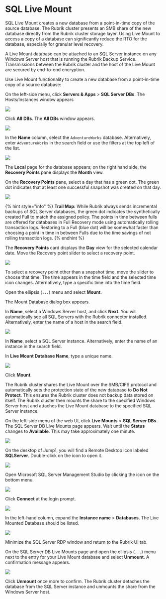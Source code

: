# SQL Live Mount

SQL Live Mount creates a new database from a point-in-time copy of the source database. The Rubrik cluster presents an SMB share of the new database directly from the Rubrik cluster storage layer. Using Live Mount to access a copy of a database can significantly reduce the RTO for the database, especially for granular level recovery.

A Live Mount database can be attached to an SQL Server instance on any Windows Server host that is running the Rubrik Backup Service. Transmissions between the Rubrik cluster and the host of the Live Mount are secured by end-to-end encryption.

Use Live Mount functionality to create a new database from a point-in-time copy of a source database:

On the left-side menu, click **Servers & Apps** > **SQL Server DBs**.  The Hosts/Instances window appears

![](https://lh3.googleusercontent.com/ehYh_cB_8PyI7hh57CYnAGLqY3XD00-VhWox0kUpMd9hfnnMVaGFcBvqNN1FfM_KHiy4BAwj-mzMr6YcuIxHQJfBgnKhG8f6Rvq-5k40WXAl1SGYCQWm5oitnjT2ZC9YOI2YF9ST)

Click **All** **DBs**. The **All DBs** window appears.

![](https://lh3.googleusercontent.com/H6tfwUlyBpj5bi3DXXkIMwwdA1h5_vr2H5q3nTX0_a_9zzrqy0p2b8FAatebVLYO3P0cFffFbgJMbbyE_xNdKncZZtKzYDQ-JeVcgXOMgLyN9iSqOo8FEDJNPGt0bcIwj46sKk4H)

In the **Name** column, select the `AdventureWorks` database. Alternatively, enter `AdventureWorks` in the search field or use the filters at the top left of the list. 

![](https://lh5.googleusercontent.com/97I9oAVZrrey0JqXEgWKESuus5CnrgkBpMl_7CbVMu3jK9R1K0c2Md8HPAZXntrhNt0TBMJz9ASf_kY1WrSUoOmCnTuWvWsF_nTVV9RoGnVb-xPh3fqDWV3gbyzGb8L01ZiEb9EG)

The **Local** page for the database appears; on the right hand side, the **Recovery Points** pane displays the **Month** view.

On the **Recovery Points** pane, select a day that has a green dot. The green dot indicates that at least one successful snapshot was created on that day.

![](https://lh6.googleusercontent.com/gaETSqgNDFG5rr-Y1SNWWneewYL5TwR8GTQFQZ3o7Q8y8zKuF7PtnH8tbtsleKLNFhs3i6f6vuWc72FwJ_ylScJP1LsM4T9v4MXSKL4ojVL2A5bCr_haCD31u9vfSarM9fWQXH5Z)

{% hint style="info" %}
**Trail Map:** While Rubrik always sends incremental backups of SQL Server databases, the green dot indicates the synthetically created Full to match the assigned policy. The points in time between fulls are offered for databases in Full Recovery mode using automatically rolling transaction logs. Restoring to a Full (blue dot) will be somewhat faster than choosing a point in time in between Fulls due to the time savings of not rolling transaction logs.
{% endhint %}

The **Recovery Points** card displays the **Day** view for the selected calendar date. Move the Recovery point slider to select a recovery point.

![](https://lh5.googleusercontent.com/hlGLTBgOoeogNDB7LgNDqLHqP74ZR7m3t1iYLCeVDBhAk11Pa2rGu_qtfdfcyaCb0Ua5cw_VDU5o0oahjeggHb3BDoiqt35_CaKTAS17J3Etp0npKvzsNa73GFcpbW68fZPHLcys)

To select a recovery point other than a snapshot time, move the slider to choose that time. The time appears in the time field and the selected time icon changes. Alternatively, type a specific time into the time field.

Open the ellipsis (`...`) menu and select **Mount**. 

The Mount Database dialog box appears.

In **Name**, select a Windows Server host, and click **Next**. You will automatically see all SQL Servers with the Rubrik connector installed. Alternatively, enter the name of a host in the search field.

![](https://lh3.googleusercontent.com/DYtED478atDWCzyFjKfqHqQGTH8ftDP8Ri5NhuHsNHiuvdLVMEdSJNmIYlQbhj_HQsHkZh2hUbKc0j0AmHeQNK4vv9RlWAucg9bC0fX9FeluS7bCNhwQ8T6jKGH4Yin81ShSfEdy)

In **Name**, select a SQL Server instance. Alternatively, enter the name of an instance in the search field.

In **Live Mount Database Name**, type a unique name.

![](https://lh6.googleusercontent.com/y4ufJpgG3iS6L9_ItYyEBN5yUsp12sX_fs-5vVPC5eUYlCs464lDvYQr39lzbiM9xxPcGhiIJdqHAkK8riB2hgDdICXmjc6FOsLKJ4Pz7GC8sjdwh8O17T4hnoEUv9ozouZ0KXpz)

Click **Mount**.

The Rubrik cluster shares the Live Mount over the SMB/CIFS protocol and automatically sets the protection state of the new database to **Do Not Protect**. This ensures the Rubrik cluster does not backup data stored on itself. The Rubrik cluster then mounts the share to the specified Windows Server host and attaches the Live Mount database to the specified SQL Server instance.

On the left-side menu of the web UI, click **Live Mounts** > **SQL Server DBs**. The SQL Server DB Live Mounts page appears. Wait until the **Status** changes to **Available**. This may take approximately one minute.

![](https://lh6.googleusercontent.com/K_MSwq0KSQE72exCFNw49IYzTm1CUrzQsWBOi4YXK5Jd0lPP3M2xZtKqH5RnXxNxcccWsKOjrK-k-d5TMK2BIA2MAc-NUGuYl93HKvII5ZEj8EWfOBUTzTKeNLLnoCeZHpCSFFSb)

On the desktop of Jump1, you will find a Remote Desktop icon labeled **SQLServer**. Double-click on the icon to open it. 

![](https://lh5.googleusercontent.com/Cs5Y57bzujJJ90fUvPQpPD0jS_VV57iD8Zbj3psmpFZyW9gd1hCARa_dSTBWcRKHzInDRa6exp3UmGKIueONZKwfcylhaBz6DbbAJ_KTROfaEhkD1Mo1TxzDDE61kMnLiQwE7gxU)

Open Microsoft SQL Server Management Studio by clicking the icon on the bottom menu.

![](https://lh4.googleusercontent.com/ypO-DejBOBnAS062Ybo2D6-EM5haxttLnk5AJ7W9_j8EcR1BCS5anoF7EZQ-ngGps1GNTGlJMiP_s8J6ua_RS0_6fY5-ZDu_k1JQgrXJi6w1KQ1LG7gLxFD-FyimnZKWT4i5Cv8B)

Click **Connect** at the login prompt. 

![](https://lh6.googleusercontent.com/fUt1tDjCh1f7tZaBalKOABfz-9bgME5CVF0v3yc_tSIXVYi9W5XRM3-ry_RLMZdUUtXOw3b1XAn6-_yRmBO6um5YqCqxm9FHuLVEuJ1HS5fbArKr9xOVkePvpmVqDOlq0sy0hpOk)

In the left-hand column, expand the **Instance name** &gt; **Databases**. The Live Mounted Database should be listed.

![](https://lh4.googleusercontent.com/zrBKIBLoZFSrWImdcLwWvA-4yAJ4-rTWVj_RWRtuVkJDv8t7L6sAGlV2FqtQHWOyNarejidGcJs1zf2BhH_IrcGa4J_Ex9pw93i8rFkP8MWfl1uk8KuvyrBQUQ3wlJeDvSPTDQbA)

Minimize the SQL Server RDP window and return to the Rubrik UI tab. 

On the SQL Server DB Live Mounts page and open the ellipsis (`...`) menu next to the entry for your Live Mount database and select **Unmount**. A confirmation message appears.

![](https://lh4.googleusercontent.com/Hj4Pvqsz0TcZ1d0CAGdgzT0HATBawJRUeTsZTrPe3jTKzme-BxRQzkD2a4OYacS0CRUepWmxzFbn78_GuXjPLgQhWZauwKf6TtWXBD5LVoAWyYiOHLHbZ3YG0TisY99XMUZX2Rkn)

Click **Unmount** once more to confirm. The Rubrik cluster detaches the database from the SQL Server instance and unmounts the share from the Windows Server host.